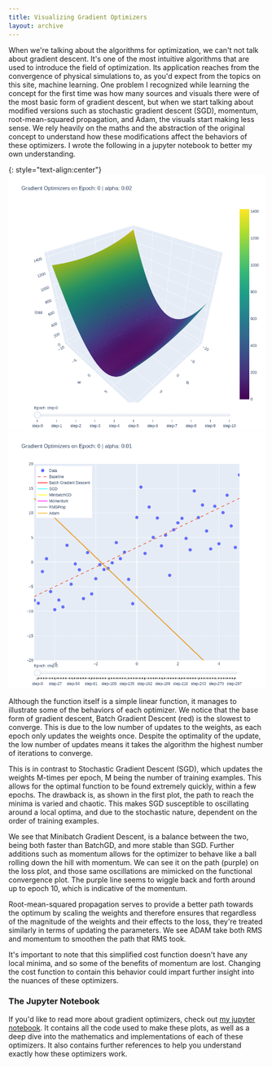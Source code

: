 ```yaml
---
title: Visualizing Gradient Optimizers
layout: archive
---
```

When we're talking about the algorithms for optimization, we can't not talk about gradient descent. It's one of the most intuitive algorithms that are used to introduce the field of optimization. Its application reaches from the convergence of physical simulations to, as you'd expect from the topics on this site, machine learning. One problem I recognized while learning the concept for the first time was how many sources and visuals there were of the most basic form of gradient descent, but when we start talking about modified versions such as stochastic gradient descent (SGD), momentum, root-mean-squared propagation, and Adam, the visuals start making less sense. We rely heavily on the maths and the abstraction of the original concept to understand how these modifications affect the behaviors of these optimizers. I wrote the following in a jupyter notebook to better my own understanding.

{: style="text-align:center"}
![Gradient Optimizer](/assets/images/vizgrad/gradientdescent.gif)
![Gradient Function](/assets/images/vizgrad/functions.gif)

Although the function itself is a simple linear function, it manages to illustrate some of the behaviors of each optimizer. We notice that the base form of gradient descent, Batch Gradient Descent (red) is the slowest to converge. This is due to the low number of updates to the weights, as each epoch only updates the weights once. Despite the optimality of the update, the low number of updates means it takes the algorithm the highest number of iterations to converge.

This is in contrast to Stochastic Gradient Descent (SGD), which updates the weights M-times per epoch, M being the number of training examples. This allows for the optimal function to be found extremely quickly, within a few epochs. The drawback is, as shown in the first plot, the path to reach the minima is varied and chaotic. This makes SGD susceptible to oscillating around a local optima, and due to the stochastic nature, dependent on the order of training examples.

We see that Minibatch Gradient Descent, is a balance between the two, being both faster than BatchGD, and more stable than SGD. Further additions such as momentum allows for the optimizer to behave like a ball rolling down the hill with momentum. We can see it on the path (purple) on the loss plot, and those same oscillations are mimicked on the functional convergence plot. The purple line seems to wiggle back and forth around up to epoch 10, which is indicative of the momentum.

Root-mean-squared propagation serves to provide a better path towards the optimum by scaling the weights and therefore ensures that regardless of the magnitude of the weights and their effects to the loss, they're treated similarly in terms of updating the parameters. We see ADAM take both RMS and momentum to smoothen the path that RMS took.

It's important to note that this simplified cost function doesn't have any local minima, and so some of the benefits of momentum are lost. Changing the cost function to contain this behavior could impart further insight into the nuances of these optimizers.

### The Jupyter Notebook
If you'd like to read more about gradient optimizers, check out [my jupyter notebook](https://github.com/yma3/Visualizing-Gradient-Optimizers-with-Simple-Functions). It contains all the code used to make these plots, as well as a deep dive into the mathematics and implementations of each of these optimizers. It also contains further references to help you understand exactly how these optimizers work.
